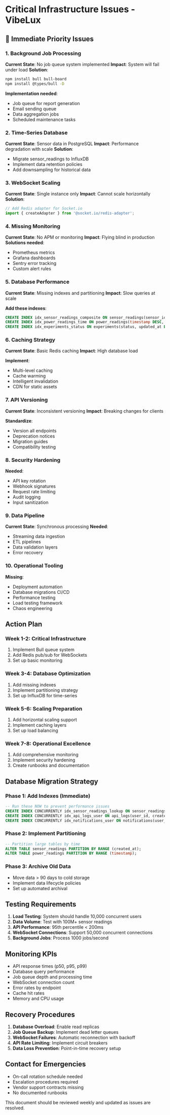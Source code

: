 # Critical Infrastructure Issues - VibeLux

## 🚨 Immediate Priority Issues

### 1. Background Job Processing
**Current State**: No job queue system implemented
**Impact**: System will fail under load
**Solution**:
```bash
npm install bull bull-board
npm install @types/bull -D
```

**Implementation needed**:
- Job queue for report generation
- Email sending queue
- Data aggregation jobs
- Scheduled maintenance tasks

### 2. Time-Series Database
**Current State**: Sensor data in PostgreSQL
**Impact**: Performance degradation with scale
**Solution**:
- Migrate sensor_readings to InfluxDB
- Implement data retention policies
- Add downsampling for historical data

### 3. WebSocket Scaling
**Current State**: Single instance only
**Impact**: Cannot scale horizontally
**Solution**:
```typescript
// Add Redis adapter for Socket.io
import { createAdapter } from '@socket.io/redis-adapter';
```

### 4. Missing Monitoring
**Current State**: No APM or monitoring
**Impact**: Flying blind in production
**Solutions needed**:
- Prometheus metrics
- Grafana dashboards
- Sentry error tracking
- Custom alert rules

### 5. Database Performance
**Current State**: Missing indexes and partitioning
**Impact**: Slow queries at scale

**Add these indexes**:
```sql
CREATE INDEX idx_sensor_readings_composite ON sensor_readings(sensor_id, created_at DESC);
CREATE INDEX idx_power_readings_time ON power_readings(timestamp DESC, facility_id);
CREATE INDEX idx_experiments_status ON experiments(status, updated_at DESC);
```

### 6. Caching Strategy
**Current State**: Basic Redis caching
**Impact**: High database load

**Implement**:
- Multi-level caching
- Cache warming
- Intelligent invalidation
- CDN for static assets

### 7. API Versioning
**Current State**: Inconsistent versioning
**Impact**: Breaking changes for clients

**Standardize**:
- Version all endpoints
- Deprecation notices
- Migration guides
- Compatibility testing

### 8. Security Hardening
**Needed**:
- API key rotation
- Webhook signatures
- Request rate limiting
- Audit logging
- Input sanitization

### 9. Data Pipeline
**Current State**: Synchronous processing
**Needed**:
- Streaming data ingestion
- ETL pipelines
- Data validation layers
- Error recovery

### 10. Operational Tooling
**Missing**:
- Deployment automation
- Database migrations CI/CD
- Performance testing
- Load testing framework
- Chaos engineering

## Action Plan

### Week 1-2: Critical Infrastructure
1. Implement Bull queue system
2. Add Redis pub/sub for WebSockets
3. Set up basic monitoring

### Week 3-4: Database Optimization
1. Add missing indexes
2. Implement partitioning strategy
3. Set up InfluxDB for time-series

### Week 5-6: Scaling Preparation
1. Add horizontal scaling support
2. Implement caching layers
3. Set up load balancing

### Week 7-8: Operational Excellence
1. Add comprehensive monitoring
2. Implement security hardening
3. Create runbooks and documentation

## Database Migration Strategy

### Phase 1: Add Indexes (Immediate)
```sql
-- Run these NOW to prevent performance issues
CREATE INDEX CONCURRENTLY idx_sensor_readings_lookup ON sensor_readings(sensor_id, created_at DESC);
CREATE INDEX CONCURRENTLY idx_api_logs_user ON api_logs(user_id, created_at DESC);
CREATE INDEX CONCURRENTLY idx_notifications_user ON notifications(user_id, read_at, created_at DESC);
```

### Phase 2: Implement Partitioning
```sql
-- Partition large tables by time
ALTER TABLE sensor_readings PARTITION BY RANGE (created_at);
ALTER TABLE power_readings PARTITION BY RANGE (timestamp);
```

### Phase 3: Archive Old Data
- Move data > 90 days to cold storage
- Implement data lifecycle policies
- Set up automated archival

## Testing Requirements

1. **Load Testing**: System should handle 10,000 concurrent users
2. **Data Volume**: Test with 100M+ sensor readings
3. **API Performance**: 95th percentile < 200ms
4. **WebSocket Connections**: Support 50,000 concurrent connections
5. **Background Jobs**: Process 1000 jobs/second

## Monitoring KPIs

- API response times (p50, p95, p99)
- Database query performance
- Job queue depth and processing time
- WebSocket connection count
- Error rates by endpoint
- Cache hit rates
- Memory and CPU usage

## Recovery Procedures

1. **Database Overload**: Enable read replicas
2. **Job Queue Backup**: Implement dead letter queues
3. **WebSocket Failures**: Automatic reconnection with backoff
4. **API Rate Limiting**: Implement circuit breakers
5. **Data Loss Prevention**: Point-in-time recovery setup

## Contact for Emergencies

- On-call rotation schedule needed
- Escalation procedures required
- Vendor support contracts missing
- No documented runbooks

This document should be reviewed weekly and updated as issues are resolved.